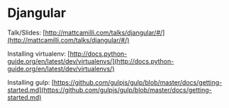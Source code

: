 Djangular
=================
Talk/Slides: [http://mattcamilli.com/talks/djangular/#/](http://mattcamilli.com/talks/djangular/#/)

Installing virtualenv:
[http://docs.python-guide.org/en/latest/dev/virtualenvs/](http://docs.python-guide.org/en/latest/dev/virtualenvs/)

Installing gulp:
[https://github.com/gulpjs/gulp/blob/master/docs/getting-started.md](https://github.com/gulpjs/gulp/blob/master/docs/getting-started.md)

